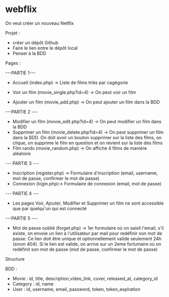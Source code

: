 # webflix

On veut créer un nouveau Netflix

Projet :
- créer un dépôt Github
- Faire le lien entre le dépôt local
- Penser à la BDD

Pages :

---PARTIE 1---
- Accueil (index.php) -> Liste de films triés par cagégorie

- Voir un film (movie_single.php?id=4) -> On peut voir un film
- Ajouter un film (movie_add.php) -> On peut ajouter un film dans la BDD

---PARTIE 2 ---
- Modifier un film (movie_edit.php?id=4) -> On peut modifier un film dans la BDD
- Supprimer un film (movie_delete.php?id=4) -> On peut supprimer un film dans la BDD. On doit avoir un bouton supprimer sur la liste des films, on clique, on supprime le film en question et on revient sur la liste des films
- Film rando (movie_random.php) -> On affiche 4 films de manière aléatoire

--- PARTIE 3 ---
- Inscription (register.php) -> Formulaire d'inscription (email, username, mot de passe, confirmer le mot de passe)
- Connexion (login.php)-> Formulaire de connexion (email, mot de passe)

--- PARTIE 4 ---
- Les pages Voir, Ajouter, Modifier et Supprimer un film ne sont accessible que par quelqu'un qui est connecté

---PARTIE 5 ---
- Mot de passe oublié  (forget.php) -> 1er formulaire où on saisit l'email, s'il existe, on envoie un lien à l'utilisateur par mail pour redéfinir son mot de passe. Ce lien doit être unique et optionnellement valide seulement 24h (sinon 404). Si le lien est valide, on arrive sur un 2eme forlumaire où on redéfinit son mot de passe (mot de passe, confirmer le mot de passe)


Structure

BDD :
- Movie : id, title, description,video_link, cover, released_at, category_id
- Category : id, name
- User : id, username, email, password, token, token_expiration